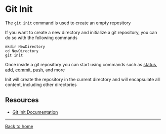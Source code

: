# Git Init

The `git init` command is used to create an empty repository

If you want to create a new directory and initialize a git repository, you can do so with the following commands
```
mkdir NewDirectory
cd NewDirectory
git init
```

Once inside a git repository you can start using commands such as 
[status](./Status.md),
[add](./Add.md),
[commit](./Commit.md),
[push](./Push.md),
and more

Init will create the repository in the current directory and will encapsulate all content, including other directories

## Resources
- [Git Init Documentation](https://git-scm.com/docs/git-init)

---
[Back to home](../README.md)
